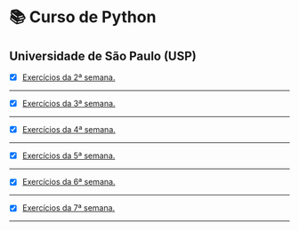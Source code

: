 # :books: Curso de Python
## Universidade de São Paulo (USP) 
- [x] [Exercícios da 2ª semana.](https://github.com/PedroSantana2/exercicios-ciencia-da-computacao-USP/tree/main/USP/002_SegundaSemana_USP)
---
- [x] [Exercícios da 3ª semana.](https://github.com/PedroSantana2/exercicios-ciencia-da-computacao-USP/tree/main/USP/003_TerceiraSemana_USP)
---
- [x] [Exercícios da 4ª semana.](https://github.com/PedroSantana2/exercicios-ciencia-da-computacao-USP/tree/main/USP/004_QuartaSemana_USP)
---
- [x] [Exercícios da 5ª semana.](https://github.com/PedroSantana2/exercicios-ciencia-da-computacao-USP/tree/main/USP/005_QuintaSemana_USP)
---
- [x] [Exercícios da 6ª semana.](https://github.com/PedroSantana2/exercicios-ciencia-da-computacao-USP/tree/main/USP/006_SextaSemana_USP)  
---
- [x] [Exercícios da 7ª semana.](https://github.com/PedroSantana2/exercicios-ciencia-da-computacao-USP/tree/main/USP/007_SetimaSemana_USP)  
---
